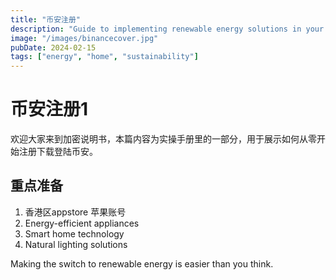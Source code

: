 ```yaml
---
title: "币安注册"
description: "Guide to implementing renewable energy solutions in your home."
image: "/images/binancecover.jpg"
pubDate: 2024-02-15
tags: ["energy", "home", "sustainability"]
---
```


# 币安注册1

欢迎大家来到加密说明书，本篇内容为实操手册里的一部分，用于展示如何从零开始注册下载登陆币安。
## 重点准备

1. 香港区appstore 苹果账号
2. Energy-efficient appliances
3. Smart home technology
4. Natural lighting solutions

Making the switch to renewable energy is easier than you think.